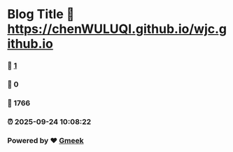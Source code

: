 # Blog Title :link: https://chenWULUQI.github.io/wjc.github.io 
### :page_facing_up: [1](https://chenWULUQI.github.io/wjc.github.io/tag.html) 
### :speech_balloon: 0 
### :hibiscus: 1766 
### :alarm_clock: 2025-09-24 10:08:22 
### Powered by :heart: [Gmeek](https://github.com/Meekdai/Gmeek)
